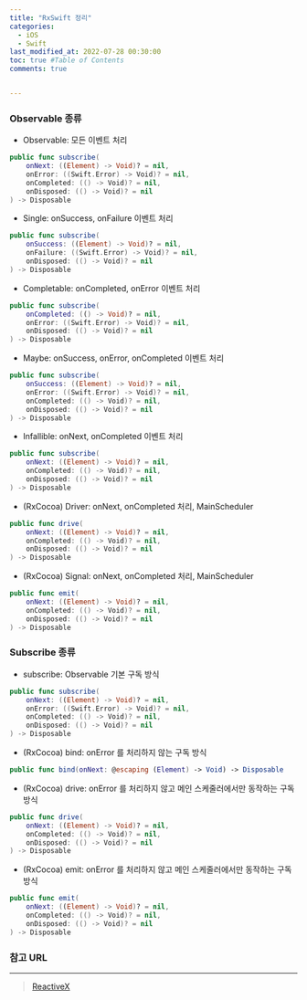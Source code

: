 ```yaml
---
title: "RxSwift 정리"
categories:
  - iOS
  - Swift
last_modified_at: 2022-07-28 00:30:00
toc: true #Table of Contents
comments: true


---
```


### Observable 종류

- Observable: 모든 이벤트 처리

```swift
public func subscribe(
    onNext: ((Element) -> Void)? = nil,
    onError: ((Swift.Error) -> Void)? = nil,
    onCompleted: (() -> Void)? = nil,
    onDisposed: (() -> Void)? = nil
) -> Disposable
```

- Single: onSuccess, onFailure 이벤트 처리

```swift
public func subscribe(
	onSuccess: ((Element) -> Void)? = nil,
    onFailure: ((Swift.Error) -> Void)? = nil,
    onDisposed: (() -> Void)? = nil
) -> Disposable
```

- Completable: onCompleted, onError 이벤트 처리

```swift
public func subscribe(
	onCompleted: (() -> Void)? = nil,
    onError: ((Swift.Error) -> Void)? = nil,
    onDisposed: (() -> Void)? = nil
) -> Disposable
```

- Maybe: onSuccess, onError, onCompleted 이벤트 처리

```swift
public func subscribe(
	onSuccess: ((Element) -> Void)? = nil,
    onError: ((Swift.Error) -> Void)? = nil,
    onCompleted: (() -> Void)? = nil,
    onDisposed: (() -> Void)? = nil
) -> Disposable
```

- Infallible: onNext, onCompleted 이벤트 처리

```swift
public func subscribe(
	onNext: ((Element) -> Void)? = nil,
    onCompleted: (() -> Void)? = nil,
    onDisposed: (() -> Void)? = nil
) -> Disposable
```

- (RxCocoa) Driver: onNext, onCompleted 처리, MainScheduler

```swift
public func drive(
    onNext: ((Element) -> Void)? = nil,
    onCompleted: (() -> Void)? = nil,
    onDisposed: (() -> Void)? = nil
) -> Disposable
```

- (RxCocoa) Signal: onNext, onCompleted 처리, MainScheduler

```swift
public func emit(
    onNext: ((Element) -> Void)? = nil,
    onCompleted: (() -> Void)? = nil,
    onDisposed: (() -> Void)? = nil
) -> Disposable
```

### Subscribe 종류

- subscribe: Observable 기본 구독 방식

```swift
public func subscribe(
    onNext: ((Element) -> Void)? = nil,
    onError: ((Swift.Error) -> Void)? = nil,
    onCompleted: (() -> Void)? = nil,
    onDisposed: (() -> Void)? = nil
) -> Disposable
```

- (RxCocoa) bind: onError 를 처리하지 않는 구독 방식

```swift
public func bind(onNext: @escaping (Element) -> Void) -> Disposable
```

- (RxCocoa) drive: onError 를 처리하지 않고 메인 스케줄러에서만 동작하는 구독 방식

```swift
public func drive(
    onNext: ((Element) -> Void)? = nil,
    onCompleted: (() -> Void)? = nil,
    onDisposed: (() -> Void)? = nil
) -> Disposable
```

- (RxCocoa) emit: onError 를 처리하지 않고 메인 스케줄러에서만 동작하는 구독 방식

```swift
public func emit(
    onNext: ((Element) -> Void)? = nil,
    onCompleted: (() -> Void)? = nil,
    onDisposed: (() -> Void)? = nil
) -> Disposable
```

### 참고 URL

---

> [ReactiveX](https://reactivex.io)
